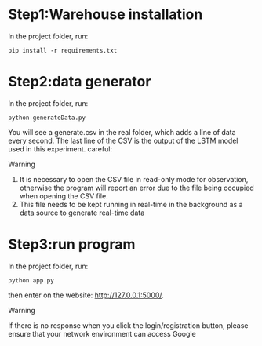 # Step1:Warehouse installation

In the project folder, run:

```
pip install -r requirements.txt
```

# Step2:data generator

In the project folder, run:

```
python generateData.py
```

You will see a generate.csv in the real folder, which adds a line of data every second. The last line of the CSV is the output of the LSTM model used in this experiment.
careful:

> [!WARNING]
>
> 1. It is necessary to open the CSV file in read-only mode for observation, otherwise the program will report an error due to the file being occupied when opening the CSV file.
> 2. This file needs to be kept running in real-time in the background as a data source to generate real-time data

# Step3:run program

In the project folder, run:

```
python app.py
```

then enter on the website: http://127.0.0.1:5000/.



> [!WARNING]
>
> If there is no response when you click the login/registration button, please ensure that your network environment can access Google

